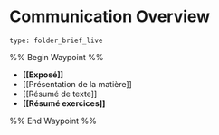 # Communication Overview
 
```ccard
type: folder_brief_live
```
 
%% Begin Waypoint %%
- **[[Exposé]]**
- [[Présentation de la matière]]
- [[Résumé de texte]]
- **[[Résumé exercices]]**

%% End Waypoint %%
